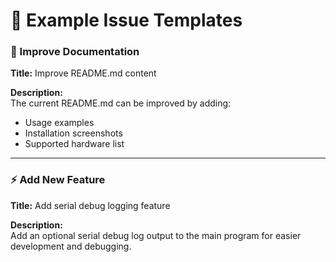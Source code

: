 # 🧩 Example Issue Templates

### 🧠 Improve Documentation
**Title:** Improve README.md content

**Description:**  
The current README.md can be improved by adding:
- Usage examples
- Installation screenshots
- Supported hardware list

---

### ⚡ Add New Feature
**Title:** Add serial debug logging feature

**Description:**  
Add an optional serial debug log output to the main program for easier development and debugging.

